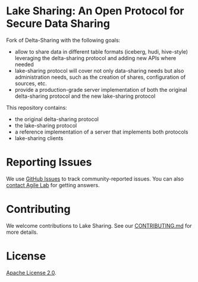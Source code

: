 # Lake Sharing: An Open Protocol for Secure Data Sharing

Fork of Delta-Sharing with the following goals:

- allow to share data in different table formats (iceberg, hudi, hive-style) leveraging the delta-sharing protocol and adding new APIs where needed
- lake-sharing protocol will cover not only data-sharing needs but also administration needs, such as the creation of shares, configuration of sources, etc.
- provide a production-grade server implementation of both the original delta-sharing protocol and the new lake-sharing protocol

This repository contains:

- the original delta-sharing protocol
- the lake-sharing protocol
- a reference implementation of a server that implements both protocols
- lake-sharing clients


# Reporting Issues

We use [GitHub Issues](https://github.com/agile-lab-dev/lake-sharing/issues) to track community-reported issues. You can also [contact Agile Lab](mailto:communityimpact@agilelab.it) for getting answers.

# Contributing 
We welcome contributions to Lake Sharing. See our [CONTRIBUTING.md](CONTRIBUTING.md) for more details.

# License
[Apache License 2.0](LICENSE.txt).